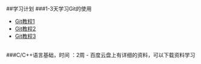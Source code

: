 ##学习计划
###1-3天学习Git的使用
- [Git教程1](https://github.com/numbbbbb/Git-Tutorial-By-liaoxuefeng)
- [Git教程2](https://git-scm.com/book/zh/v2)
- [Git教程3](http://www.ituring.com.cn/article/56870)


<br>
###C/C++语言基础，时间 ：2周
- 百度云盘上有详细的资料，可以下载资料学习